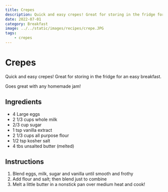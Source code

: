 ```yaml
---
title: Crepes
description: Quick and easy crepes! Great for storing in the fridge for an easy breakfast. Goes great with any homemade jam!
date: 2022-07-01
category: Breakfast
image: ../../static/images/recipes/crepe.JPG
tags: 
    - crepes
---
```


# Crepes

Quick and easy crepes! Great for storing in the fridge for an easy breakfast.

Goes great with any homemade jam!

## Ingredients

- 4 Large eggs
- 2 1/3 cups whole milk
- 2/3 cup sugar
- 1 tsp vanilla extract
- 2 1/3 cups all purpose flour
- 1/2 tsp kosher salt
- 4 tbs unsalted butter (melted)

## Instructions

1. Blend eggs, milk, sugar and vanilla until smooth and frothy
2. Add flour and salt; then blend just to combine
3. Melt a little butter in a nonstick pan over medium heat and cook!
